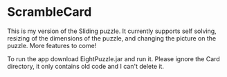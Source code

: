 ScrambleCard
============

This is my version of the Sliding puzzle.
It currently supports self solving, resizing
of the dimensions of the puzzle, and changing
the picture on the puzzle. More features to
come!

To run the app download EightPuzzle.jar and run it.
Please ignore the Card directory, it only contains
old code and I can't delete it.
